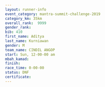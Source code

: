 ```yaml
---
layout: runner-info 
event_category: mantra-summit-challenge-2019 
category_km: 35km 
overall_rank:  9999
gender_rank: 
bib: 410
first_name: Aditya
last_name: Kurniawan
gender: M
team_name: CINDIL ANGOP
start: Sun, 12-00-00 am
mbah_kamad: 
finish: 
race_time: 0-00-00
status: DNF
certificate: 
---
```

